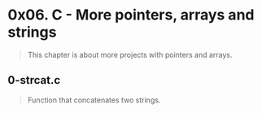 # 0x06. C - More pointers, arrays and strings
> This chapter is about more projects with pointers and arrays.

## 0-strcat.c
> Function that concatenates two strings.
